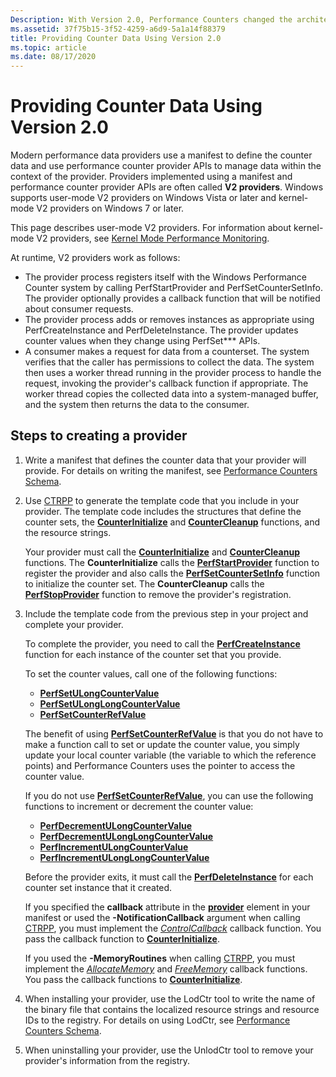```yaml
---
Description: With Version 2.0, Performance Counters changed the architecture to simplify the process for providing counter data to consumers.
ms.assetid: 37f75b15-3f52-4259-a6d9-5a1a14f88379
title: Providing Counter Data Using Version 2.0
ms.topic: article
ms.date: 08/17/2020
---
```


# Providing Counter Data Using Version 2.0

Modern performance data providers use a manifest to define the counter data and use performance counter provider APIs to manage data within the context of the provider. Providers implemented using a manifest and performance counter provider APIs are often called **V2 providers**. Windows supports user-mode V2 providers on Windows Vista or later and kernel-mode V2 providers on Windows 7 or later.

This page describes user-mode V2 providers. For information about kernel-mode V2 providers, see [Kernel Mode Performance Monitoring](https://docs.microsoft.com/windows-hardware/drivers/devtest/kernel-mode-performance-monitoring).

At runtime, V2 providers work as follows:

- The provider process registers itself with the Windows Performance Counter system by calling PerfStartProvider and PerfSetCounterSetInfo. The provider optionally provides a callback function that will be notified about consumer requests.
- The provider process adds or removes instances as appropriate using PerfCreateInstance and PerfDeleteInstance. The provider updates counter values when they change using PerfSet*** APIs.
- A consumer makes a request for data from a counterset. The system verifies that the caller has permissions to collect the data. The system then uses a worker thread running in the provider process to handle the request, invoking the provider's callback function if appropriate. The worker thread copies the collected data into a system-managed buffer, and the system then returns the data to the consumer.

## Steps to creating a provider

1. Write a manifest that defines the counter data that your provider will provide. For details on writing the manifest, see [Performance Counters Schema](performance-counters-schema.md).
2. Use [CTRPP](ctrpp.md) to generate the template code that you include in your provider. The template code includes the structures that define the counter sets, the [**CounterInitialize**](counterinitialize.md) and [**CounterCleanup**](countercleanup.md) functions, and the resource strings.

   Your provider must call the [**CounterInitialize**](counterinitialize.md) and [**CounterCleanup**](countercleanup.md) functions. The **CounterInitialize** calls the [**PerfStartProvider**](/windows/desktop/api/Perflib/nf-perflib-perfstartprovider) function to register the provider and also calls the [**PerfSetCounterSetInfo**](/windows/desktop/api/Perflib/nf-perflib-perfsetcountersetinfo) function to initialize the counter set. The **CounterCleanup** calls the [**PerfStopProvider**](/windows/desktop/api/Perflib/nf-perflib-perfstopprovider) function to remove the provider's registration.

3. Include the template code from the previous step in your project and complete your provider.

   To complete the provider, you need to call the [**PerfCreateInstance**](/windows/desktop/api/Perflib/nf-perflib-perfcreateinstance) function for each instance of the counter set that you provide.

   To set the counter values, call one of the following functions:

   - [**PerfSetULongCounterValue**](/windows/desktop/api/Perflib/nf-perflib-perfsetulongcountervalue)
   - [**PerfSetULongLongCounterValue**](/windows/desktop/api/Perflib/nf-perflib-perfsetulonglongcountervalue)
   - [**PerfSetCounterRefValue**](/windows/desktop/api/Perflib/nf-perflib-perfsetcounterrefvalue)

   The benefit of using [**PerfSetCounterRefValue**](/windows/desktop/api/Perflib/nf-perflib-perfsetcounterrefvalue) is that you do not have to make a function call to set or update the counter value, you simply update your local counter variable (the variable to which the reference points) and Performance Counters uses the pointer to access the counter value.

   If you do not use [**PerfSetCounterRefValue**](/windows/desktop/api/Perflib/nf-perflib-perfsetcounterrefvalue), you can use the following functions to increment or decrement the counter value:

   - [**PerfDecrementULongCounterValue**](/windows/desktop/api/Perflib/nf-perflib-perfdecrementulongcountervalue)
   - [**PerfDecrementULongLongCounterValue**](/windows/desktop/api/Perflib/nf-perflib-perfdecrementulonglongcountervalue)
   - [**PerfIncrementULongCounterValue**](/windows/desktop/api/Perflib/nf-perflib-perfincrementulongcountervalue)
   - [**PerfIncrementULongLongCounterValue**](/windows/desktop/api/Perflib/nf-perflib-perfincrementulonglongcountervalue)

   Before the provider exits, it must call the [**PerfDeleteInstance**](/windows/desktop/api/Perflib/nf-perflib-perfdeleteinstance) for each counter set instance that it created.

   If you specified the **callback** attribute in the [**provider**](https://docs.microsoft.com/windows/desktop/PerfCtrs/performance-counters-provider--counters--element) element in your manifest or used the **-NotificationCallback** argument when calling [CTRPP](ctrpp.md), you must implement the [*ControlCallback*](/windows/desktop/api/Perflib/nc-perflib-perflibrequest) callback function. You pass the callback function to [**CounterInitialize**](counterinitialize.md).

   If you used the **-MemoryRoutines** when calling [CTRPP](ctrpp.md), you must implement the [*AllocateMemory*](/windows/desktop/api/Perflib/nc-perflib-perf_mem_alloc) and [*FreeMemory*](/windows/desktop/api/Perflib/nc-perflib-perf_mem_free) callback functions. You pass the callback functions to [**CounterInitialize**](counterinitialize.md).

4. When installing your provider, use the LodCtr tool to write the name of the binary file that contains the localized resource strings and resource IDs to the registry. For details on using LodCtr, see [Performance Counters Schema](performance-counters-schema.md).

5. When uninstalling your provider, use the UnlodCtr tool to remove your provider's information from the registry.
